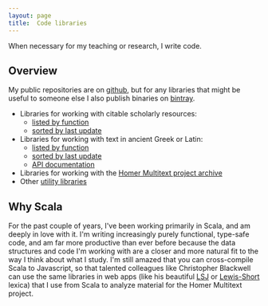 ```yaml
---
layout: page
title:  Code libraries
---
```


When necessary for my teaching or research, I write code.

## Overview

My public repositories are on [github](https://github.com/neelsmith), but for any libraries that might be useful to someone else I also publish binaries on [bintray](https://bintray.com/neelsmith/maven).


- Libraries for working with citable scholarly resources:
    -  [listed by function](citelibs)
    -  [sorted by last update](citebydate)
- Libraries for working with text in ancient Greek or Latin:
    -  [listed by function](langlibs)
    -  [sorted by last update](langbydate)
    -  [API documentation](api-docs/langlibs/)
- Libraries for working with the [Homer Multitext project archive](hmtlibs)
-  Other [utility libraries](utilslibs)



## Why Scala

For the past couple of years, I've been working primarily in Scala, and am deeply in love with it.  I'm writing increasingly purely functional, type-safe code, and am far more productive than ever before because the data structures and code I'm working with are a closer and more natural fit to the way I think about what I study.  I'm still amazed that you can cross-compile Scala to Javascript, so that talented colleagues like Christopher Blackwell can use the same libraries in web apps (like his beautiful [LSJ](http://folio2.furman.edu/lsj/) or [Lewis-Short](http://folio2.furman.edu/lewis-short/index.html) lexica) that  I use from Scala to analyze material for the Homer Multitext project.
